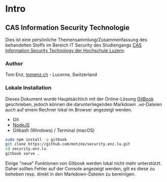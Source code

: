 # Intro

## CAS Information Security Technologie

Dies ist eine persönliche Themensammlung/Zusammenfassung des behandelten Stoffs im Bereich IT Security des Studiengangs [CAS Information Security Technology der Hochschule Luzern](https://www.hslu.ch/de-ch/informatik/weiterbildung/information-security-and-privacy/cas-information-security-technology/).  

### Author

Tom Enz, [tomenz.ch](https://tomenz.ch) - Lucerne, Switzerland

### Lokale Installation

Dieses Dokument wurde Hauptsächlich mit der Online-Lösung [GitBook](https://gitbook.com) geschrieben, jedoch können die darunterliegenden Markdown `.md`-Dateien auch auf einem Rechner lokal im Browser angezeigt werden.

* Git
* [NodeJS](https://nodejs.org)
* Gitbash \(Windows\) / Terminal \(macOS\) 

```bash
sudo npm install -g gitbook
git clone https://github.com/motzne/security.enz.lu.git
cd security.enz.lu
gitbook serve .
```

Einige "neue" Funktionen von Gitbook werden lokal nicht mehr unterstützt. Daher sollten Fehler auf der Console angezeigt werden, gilt es diese zu beheben resp. direkt in den Markdown-Dateien zu bereinigen.

